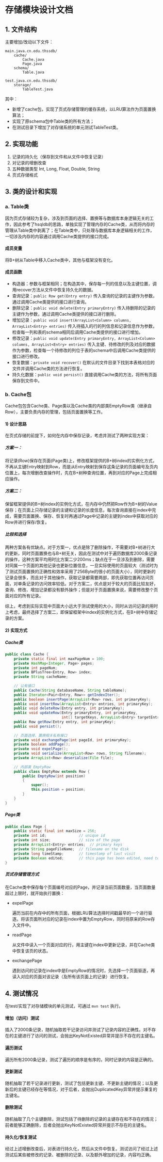 # 存储模块设计文档



## 1. 文件结构

主要增加/改动以下文件：

```
main.java.cn.edu.thssdb/
	cache/
		Cache.java
		Page.java
	schema/
		Table.java
		
test.java.cn.edu.thssdb/
	storage/
		TableTest.java
```

其中：

- 新增了cache包，实现了页式存储管理的缓存系统，以LRU算法作为页面置换算法；
- 实现了原schema包中Table类的所有方法；
- 在测试目录下增加了对存储系统的单元测试TableTest类。



## 2. 实现功能

1. 记录的持久化（保存到文件和从文件中恢复记录）
2. 对记录的增删改查
3. 五种数据类型 Int, Long, Float, Double, String
4. 页式存储格式



## 3. 类的设计和实现

### a. Table类

因为页式存储较为复杂，涉及到页面的选择、置换等与数据库本身逻辑无关的工作，因此参考了hsqldb的思路，单独实现了管理内存的Cache类，从而将内存的管理从Table类中剥离了；在Table类中，只处理与数据库本身逻辑相关的工作，一切涉及内存的内容通过调用Cache类提供的接口完成。

#### 成员变量

将B+树从Table中移入Cache类中，其他与框架没有变化。

#### 成员函数

- 构造器：参数与框架相同；在构造其中，保存每一列的信息以及主键位置，调用recover方法从文件中恢复持久化的数据。
- 查询记录：`public Row get(Entry entry)` 传入查询的记录的主键作为参数，通过调用Cache类提供的接口进行查询。
- 删除记录：`public void delete(Entry primaryEntry)` 传入待删除的记录的主键作为参数，通过调用Cache类提供的接口进行删除。
- 增加记录：`public void insert(ArrayList<Column> columns, ArrayList<Entry> entries)` 传入待插入的行的列信息和记录信息作为参数，检查每一列和表的schema相同后调用Cache类提供的接口进行增加。
- 修改记录：`public void update(Entry primaryEntry, ArrayList<Column> columns, ArrayList<Entry> entries)` 传入主键、待修改的列及对应的数据作为参数，检查每一个待修改的列位于表的schema中后调用Cache类提供的接口进行修改。
- 恢复数据：`private void recover()` 在默认的文件目录下找到本表格对应的文件并调用Cache类的方法进行恢复。
- 持久化数据：`public void persist()` 直接调用Cache类的方法，将所有页面保存到文件中。

### b. Cache包

Cache包包含Cache类、Page类以及Cache类的内部类EmptyRow类（继承自Row），主要负责内存的管理，包括页面置换等工作。

#### 1) 设计思路

在页式存储的前提下，如何在内存中保存记录，考虑并测试了两种实现方案：

##### 方案一：

将记录(Row)保存在页面(Page类)上，修改框架提供的B+树index的实例化方式，不再从主键Entry映射到Row，而是从Entry映射到保存这条记录的页面编号及页内位置上，每次增删改查操作时，先在B+树种查询位置，再到对应的Page上完成相应操作。

##### 方案二：

保留框架提供的B+树index的实例化方式，在内存中仍然把Row作为B+树的Value保存；在页面上只存储记录的主键和记录的长度信息，每次查询直接在index中完成，需要页面置换、保存、恢复时再通过Page中记录的主键到index中获取对应的Row并进行保存/恢复。

##### 比较和选择

两种方案各有优缺点。对于方案一，优点是除了删除操作，不需要对B+树进行大的更新，同时页面置换也与B+树无关，因此在测试中对于遍历数据库2000条记录的操作，这种方案平均用时比方案二少200ms；缺点在于一旦涉及到删除，需要对同属一个页面的其他记录也更新位置信息，一旦实际使用的页面较大（测试时为了测试页面置换的正确性和效率采用了256Byte的很小的页面大小），同时更新的记录会很多，而且对于其他操作，获取记录都需要两部，即先获取位置再访问页面，对单条记录的访问效率较低。对于方案二，优点是对于较大的页面比较友好，查询、修改、增加记录都没有额外操作；但是对于页面置换来说，需要修改整个页面对应的所有记录。

综上，考虑到实际实现中页面大小远大于测试使用的大小，同时从访问记录的用时上考虑，最终选择了方案二，即保留框架中index的实例化方式，在B+树中存储记录的方案。

#### 2) 实现方式

##### Cache类

```java
public class Cache {
    private static final int maxPageNum = 100;
    private HashMap<Integer, Page> pages;
    private int pageNum;
    private BPlusTree<Entry, Row> index;
    private String cacheName;
    
    // 公有接口
    public Cache(String databaseName, String tableName);
    public Iterator<Pair<Entry, Row>> getIndexIter();
    public boolean insertPage(ArrayList<Row> rows, int primaryKey);
    public void insertRow(ArrayList<Entry> entries, int primaryKey);
    public void deleteRow(Entry entry, int primaryKey);
    public void updateRow(Entry primaryEntry, int primaryKey,
                          int[] targetKeys, ArrayList<Entry> targetEntries);
    public Row getRow(Entry entry, int primaryKey);
    public void persist();
    
    // 页面选择、置换相关私有接口
    private void exchangePage(int pageId, int primaryKey);
    private boolean addPage();
    private void expelPage();
    private void serialize(ArrayList<Row> rows, String filename);
    private ArrayList<Row> deserialize(File file);
    
    // 内部类 EmptyRow
    public class EmptyRow extends Row {
        public EmptyRow(int position)
        {
            super();
            this.position = position;
        }
    }
}
```

##### Page类

```java
public class Page {
    public static final int maxSize = 256;
    private int id;               // unique id
    private int size;             // size of the page
    private ArrayList<Entry> entries;  // primary keys
    private String pageFileName;  // filename on the disk
    private long timeStamp;       // timestamp of last visit
    private Boolean edited;       // this page has been edited, need to be write back to file
}
```

##### 页式存储管理方式

在Cache类中保存每个页面编号对应的Page，并记录当前页面数量，当页面数量超过上限时，就开始执行置换：

- expelPage

  遍历当前在内存中的所有页面，根据LRU算法选择时间戳最早的一个进行驱逐。将该页面所对应的记录在index中置为EmptyRow，同时将原来的Row存入文件中。

- readPage

  从文件中读入一个页面对应的行，用主键在index中更新记录，并在Cache类中恢复该页的状态。

- exchangePage

  遇到访问的记录在index中是EmptyRow的情况时，先选择一个页面驱逐，再读入对应的页面对该记录（及所有该页面上的记录）进行恢复。



## 4. 测试情况

在test/实现了对存储模块的单元测试，可通过 `mvn test` 执行。

#### 增加（访问）测试

插入了2000条记录，随机抽取若干记录访问并测试了记录内容的正确性。对不存在的主键进行了访问的测试，会抛出KeyNotExisted异常并提示不存在的主键名。

#### 遍历测试

遍历所有2000条记录，测试了遍历的顺序是有序的，同时记录的内容是正确的。

#### 更新测试

随机抽取了若干记录进行更新，测试了包括更新主键、不更新主键的情况；以及更新后的主键已经存在等情况，对于后者，会抛出DuplicatedKey异常并提示重复的主键名。

#### 删除测试

随机抽取了几个主键删除，测试包括了待删除的记录的主键存在和不存在的情况；前者能够正确删除，后者会抛出KeyNotExisted异常并提示不存在的主键名。

#### 持久化/恢复测试

经过上述增删改查后，对表进行持久化，然后从文件中恢复。测试访问了经过上述测试后某些被修改的记录、被删除的记录、以及额外增加的记录，内容均正确。